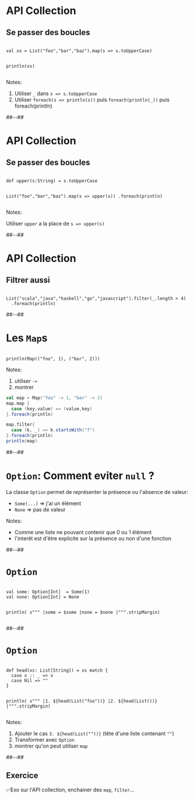 <!-- .slide: class="sfeir-bg-white-1 with-code-dark big-code" -->

# API Collection

## Se passer des boucles

<div data-scalafiddle data-layout="h50"><pre><code data-trim data-noescape class="scala">
val xs = List("foo","bar","baz").map(s => s.toUpperCase)

println(xs)
</code></pre></div>

Notes:

1. Utiliser `_` dans `s => s.toUpperCase`
2. Utiliser `foreach(s => println(s))` puis `foreach(println(_))` puis foreach(println)

##--##

<!-- .slide: class="sfeir-bg-white-1 with-code-dark big-code" -->

# API Collection

## Se passer des boucles

<div data-scalafiddle data-layout="h50"><pre><code data-trim data-noescape class="scala">
def upper(s:String) = s.toUpperCase

List("foo","bar","baz").map(s => upper(s))
.foreach(println)
</code></pre></div>

Notes:

Utiliser `upper` a la place de `s => upper(s)`

##--##

<!-- .slide: class="sfeir-bg-white-1 with-code-dark big-code" -->

# API Collection

## Filtrer aussi

<div data-scalafiddle data-layout="h50"><pre><code data-trim data-noescape class="scala">
List("scala","java","haskell","go","javascript").filter(_.length > 4)
  .foreach(println)
</code></pre></div>

##--##

<!-- .slide: class="sfeir-bg-white-1 with-code-dark big-code" -->

# Les `Map`s

<div data-scalafiddle data-layout="h50"><pre><code data-trim data-noescape class="scala">
println(Map(("foo", 1), ("bar", 2)))
</code></pre></div>

Notes:

1. utiliser `->`
2. montrer

```scala
val map = Map("foo" -> 1, "bar" -> 2)
map.map {
  case (key,value) => (value,key)
}.foreach(println)

map.filter{
  case (k, _) => k.startsWith("f")
}.foreach(println)
println(map)
```

##--##
<!-- .slide: class="sfeir-bg-white-1 with-code-dark big-code" -->
# `Option`: Comment eviter `null` ?

La classe `Option` permet de représenter la présence ou l'absence de valeur:

* `Some(...)` => j'ai un élément
* `None` => pas de valeur

Notes:

* Comme une liste ne pouvant contenir que 0 ou 1 élément
* l'interêt est d'être explicite sur la présence ou non d'une fonction

##--##
<!-- .slide: class="sfeir-bg-white-1 with-code-dark big-code" -->
# `Option`
<div data-scalafiddle data-layout="h50"><pre><code data-trim data-noescape class="scala">
val some: Option[Int]  = Some(1)
val none: Option[Int] = None

println(
  s"""
     |some = $some
     |none = $none
     |""".stripMargin)
</code></pre></div>

##--##
<!-- .slide: class="sfeir-bg-white-1 with-code-dark big-code" -->
# `Option` 

<div data-scalafiddle data-layout="h50"><pre><code data-trim data-noescape class="scala">
def head(xs: List[String]) = xs match {
  case x :: _ => x
  case Nil => ""
}

println(
  s"""
     |1. ${head(List("foo"))}
     |2. ${head(List())}
     |""".stripMargin)
</code></pre></div>

Notes:

1. Ajouter le cas `3. ${head(List(""))}` (tête d'une liste contenant `""`)
2. Transformer avec `Option`
3. montrer qu'on peut utiliser `map`

##--##
<!-- .slide: class="sfeir-bg-pink exercice" -->
## Exercice

✅Exo sur l'API collection, enchainer des `map`, `filter`...